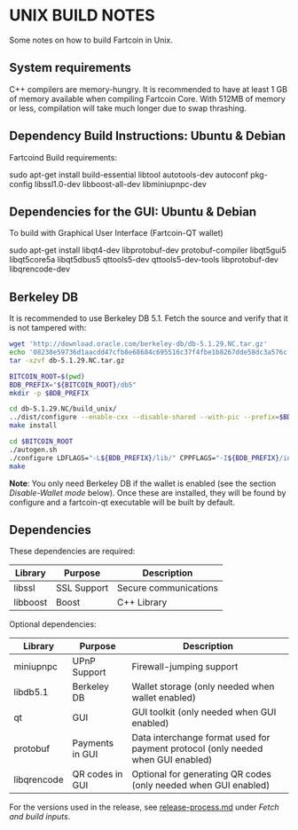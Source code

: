 UNIX BUILD NOTES
====================
Some notes on how to build Fartcoin in Unix. 

System requirements
--------------------

C++ compilers are memory-hungry. It is recommended to have at least 1 GB of
memory available when compiling Fartcoin Core. With 512MB of memory or less,
compilation will take much longer due to swap thrashing.

Dependency Build Instructions: Ubuntu & Debian
----------------------------------------------
Fartcoind Build requirements:

sudo apt-get install build-essential libtool autotools-dev autoconf pkg-config libssl1.0-dev libboost-all-dev libminiupnpc-dev
	

Dependencies for the GUI: Ubuntu & Debian
-----------------------------------------
To build with Graphical User Interface (Fartcoin-QT wallet)

sudo apt-get install libqt4-dev libprotobuf-dev protobuf-compiler libqt5gui5 libqt5core5a libqt5dbus5 qttools5-dev qttools5-dev-tools libprotobuf-dev libqrencode-dev

Berkeley DB
-----------
It is recommended to use Berkeley DB 5.1. Fetch the source and verify that it is not tampered with:

```bash
wget 'http://download.oracle.com/berkeley-db/db-5.1.29.NC.tar.gz'
echo '08238e59736d1aacdd47cfb8e68684c695516c37f4fbe1b8267dde58dc3a576c db-5.1.29.NC.tar.gz' | sha256sum -c
tar -xzvf db-5.1.29.NC.tar.gz

BITCOIN_ROOT=$(pwd)
BDB_PREFIX="${BITCOIN_ROOT}/db5"
mkdir -p $BDB_PREFIX

cd db-5.1.29.NC/build_unix/
../dist/configure --enable-cxx --disable-shared --with-pic --prefix=$BDB_PREFIX
make install

cd $BITCOIN_ROOT
./autogen.sh
./configure LDFLAGS="-L${BDB_PREFIX}/lib/" CPPFLAGS="-I${BDB_PREFIX}/include/"
make
```

**Note**: You only need Berkeley DB if the wallet is enabled (see the section *Disable-Wallet mode* below).
Once these are installed, they will be found by configure and a fartcoin-qt executable will be
built by default.


Dependencies
---------------------

These dependencies are required:

 Library     | Purpose          | Description
 ------------|------------------|----------------------
 libssl      | SSL Support      | Secure communications
 libboost    | Boost            | C++ Library

Optional dependencies:

 Library     | Purpose          | Description
 ------------|------------------|----------------------
 miniupnpc   | UPnP Support     | Firewall-jumping support
 libdb5.1    | Berkeley DB      | Wallet storage (only needed when wallet enabled)
 qt          | GUI              | GUI toolkit (only needed when GUI enabled)
 protobuf    | Payments in GUI  | Data interchange format used for payment protocol (only needed when GUI enabled)
 libqrencode | QR codes in GUI  | Optional for generating QR codes (only needed when GUI enabled)

For the versions used in the release, see [release-process.md](release-process.md) under *Fetch and build inputs*.
